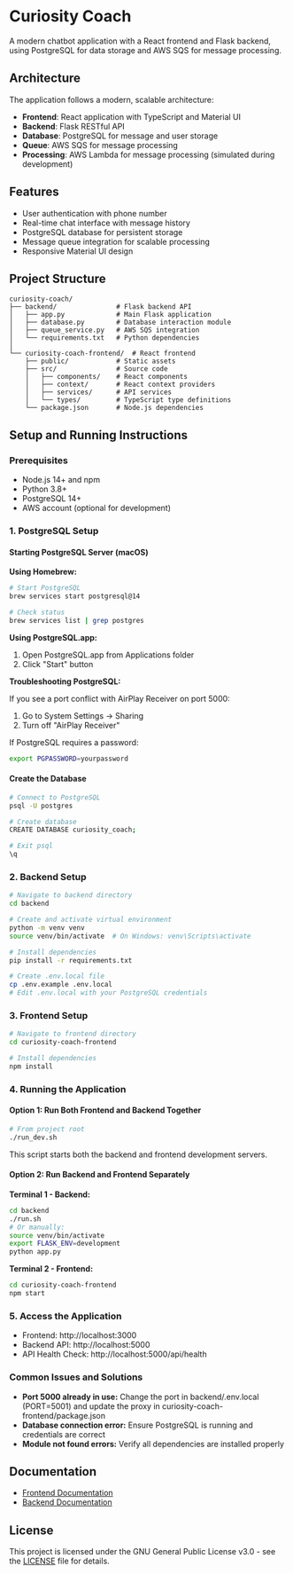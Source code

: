 # Curiosity Coach

A modern chatbot application with a React frontend and Flask backend, using PostgreSQL for data storage and AWS SQS for message processing.

## Architecture

The application follows a modern, scalable architecture:

- **Frontend**: React application with TypeScript and Material UI
- **Backend**: Flask RESTful API 
- **Database**: PostgreSQL for message and user storage
- **Queue**: AWS SQS for message processing
- **Processing**: AWS Lambda for message processing (simulated during development)

## Features

- User authentication with phone number
- Real-time chat interface with message history
- PostgreSQL database for persistent storage
- Message queue integration for scalable processing
- Responsive Material UI design

## Project Structure

```
curiosity-coach/
├── backend/               # Flask backend API
│   ├── app.py             # Main Flask application
│   ├── database.py        # Database interaction module
│   ├── queue_service.py   # AWS SQS integration
│   └── requirements.txt   # Python dependencies
│
└── curiosity-coach-frontend/  # React frontend
    ├── public/            # Static assets
    ├── src/               # Source code
    │   ├── components/    # React components
    │   ├── context/       # React context providers
    │   ├── services/      # API services
    │   └── types/         # TypeScript type definitions
    └── package.json       # Node.js dependencies
```

## Setup and Running Instructions

### Prerequisites

- Node.js 14+ and npm
- Python 3.8+
- PostgreSQL 14+
- AWS account (optional for development)

### 1. PostgreSQL Setup

#### Starting PostgreSQL Server (macOS)

**Using Homebrew:**
```bash
# Start PostgreSQL
brew services start postgresql@14

# Check status
brew services list | grep postgres
```

**Using PostgreSQL.app:**
1. Open PostgreSQL.app from Applications folder
2. Click "Start" button

**Troubleshooting PostgreSQL:**

If you see a port conflict with AirPlay Receiver on port 5000:
1. Go to System Settings → Sharing
2. Turn off "AirPlay Receiver"

If PostgreSQL requires a password:
```bash
export PGPASSWORD=yourpassword
```

#### Create the Database
```bash
# Connect to PostgreSQL
psql -U postgres

# Create database
CREATE DATABASE curiosity_coach;

# Exit psql
\q
```

### 2. Backend Setup

```bash
# Navigate to backend directory
cd backend

# Create and activate virtual environment
python -m venv venv
source venv/bin/activate  # On Windows: venv\Scripts\activate

# Install dependencies
pip install -r requirements.txt

# Create .env.local file
cp .env.example .env.local
# Edit .env.local with your PostgreSQL credentials
```

### 3. Frontend Setup

```bash
# Navigate to frontend directory
cd curiosity-coach-frontend

# Install dependencies
npm install
```

### 4. Running the Application

#### Option 1: Run Both Frontend and Backend Together

```bash
# From project root
./run_dev.sh
```

This script starts both the backend and frontend development servers.

#### Option 2: Run Backend and Frontend Separately

**Terminal 1 - Backend:**
```bash
cd backend
./run.sh
# Or manually:
source venv/bin/activate
export FLASK_ENV=development
python app.py
```

**Terminal 2 - Frontend:**
```bash
cd curiosity-coach-frontend
npm start
```

### 5. Access the Application

- Frontend: http://localhost:3000
- Backend API: http://localhost:5000
- API Health Check: http://localhost:5000/api/health

### Common Issues and Solutions

- **Port 5000 already in use:** Change the port in backend/.env.local (PORT=5001) and update the proxy in curiosity-coach-frontend/package.json
- **Database connection error:** Ensure PostgreSQL is running and credentials are correct
- **Module not found errors:** Verify all dependencies are installed properly

## Documentation

- [Frontend Documentation](./curiosity-coach-frontend/README.md)
- [Backend Documentation](./backend/README.md)

## License

This project is licensed under the GNU General Public License v3.0 - see the [LICENSE](./LICENSE) file for details. 